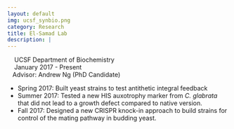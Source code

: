 ```yaml
---
layout: default
img: ucsf_synbio.png
category: Research
title: El-Samad Lab
description: |
---
```

&nbsp;&nbsp;  <i class="fa fa-university alt-font"></i>&nbsp;UCSF Department of Biochemistry
<br>
&nbsp;&nbsp;  <i class="fa fa-calendar"></i>&nbsp;January 2017 - Present
<br>
&nbsp;&nbsp;  Advisor: Andrew Ng (PhD Candidate)

* Spring 2017: Built yeast strains to test antithetic integral feedback
* Summer 2017: Tested a new HIS auxotrophy marker from *C. glabrata* that did not lead to a growth defect compared to native version.
* Fall 2017: Designed a new CRISPR knock-in approach to build strains for control of the mating pathway in budding yeast.